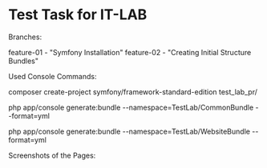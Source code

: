 Test Task for IT-LAB
========================

Branches:

feature-01  -  "Symfony Installation"
feature-02  -  "Creating Initial Structure Bundles"

Used Console Commands:

composer create-project symfony/framework-standard-edition test_lab_pr/

php app/console generate:bundle --namespace=TestLab/CommonBundle --format=yml

php app/console generate:bundle --namespace=TestLab/WebsiteBundle --format=yml

Screenshots  of the Pages:
